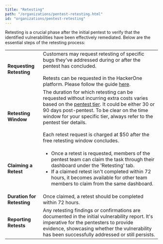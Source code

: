 ```yaml
---
title: "Retesting"
path: "/organizations/pentest-retesting.html"
id: "organizations/pentest-retesting"
---
```


Retesting is a crucial phase after the initial pentest to verify that the identified vulnerabilities have been effectively remediated. Below are the essential steps of the retesting process:

||                                                                                                                                                                                                                                                                                                                                                               |
|-|---------------------------------------------------------------------------------------------------------------------------------------------------------------------------------------------------------------------------------------------------------------------------------------------------------------------------------------------------------------|
|**Requesting Retesting**| Customers may request retesting of specific bugs they've addressed during or after the pentest has concluded.<br /><br />Retests can be requested in the HackerOne platform. Please follow the guide [here](/organizations/retesting-pentest.html).                                                                                                           |
|**Retesting Window**| The duration for which retesting can be requested without incurring extra costs varies based on the [pentest tier](/organizations/pentest-phases.html#tiers). It could be either 30 or 90 days post-pentest. To be clear on the time window for your specific tier, always refer to the pentest tier details.<br /><br />Each retest request is charged at $50 after the free retesting window concludes. 
|**Claiming a Retest**| <ul><li>Once a retest is requested, members of the pentest team can claim the task through their dashboard under the 'Retesting' tab.</li><li>If a claimed retest isn't completed within 72 hours, it becomes available for other team members to claim from the same dashboard.</li></ul>                                                                    |
|**Duration for Retesting**| Once claimed, a retest should be completed within 72 hours.                                                                                                                                                                                                                                                                                                   |
|**Reporting Retests**| Any retesting findings or confirmations are documented in the initial vulnerability report. It's imperative for the pentesters to provide evidence, showcasing whether the vulnerability has been successfully addressed or still persists.                                                                                                                   |



